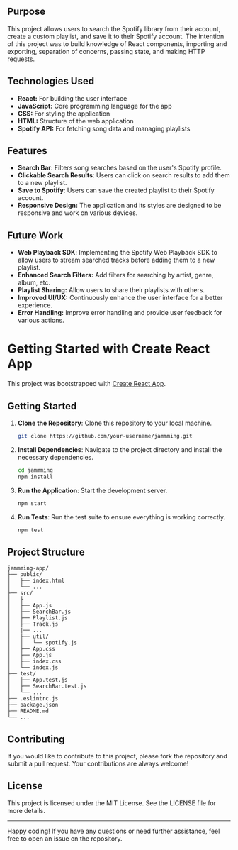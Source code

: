 ## Purpose
This project allows users to search the Spotify library from their account, create a custom playlist, and save it to their Spotify account. The intention of this project was to build knowledge of React components, importing and exporting, separation of concerns, passing state, and making HTTP requests.

## Technologies Used
- **React:** For building the user interface
- **JavaScript:** Core programming language for the app
- **CSS:** For styling the application
- **HTML:** Structure of the web application
- **Spotify API:** For fetching song data and managing playlists

## Features
- **Search Bar**: Filters song searches based on the user's Spotify profile.
- **Clickable Search Results**: Users can click on search results to add them to a new playlist.
- **Save to Spotify**: Users can save the created playlist to their Spotify account.
- **Responsive Design:** The application and its styles are designed to be responsive and work on various devices.

## Future Work
- **Web Playback SDK**: Implementing the Spotify Web Playback SDK to allow users to stream searched tracks before adding them to a new playlist.
- **Enhanced Search Filters:** Add filters for searching by artist, genre, album, etc.
- **Playlist Sharing:** Allow users to share their playlists with others.
- **Improved UI/UX:** Continuously enhance the user interface for a better experience.
- **Error Handling:** Improve error handling and provide user feedback for various actions.

# Getting Started with Create React App

This project was bootstrapped with [Create React App](https://github.com/facebook/create-react-app).


## Getting Started

1. **Clone the Repository**: Clone this repository to your local machine.
   ```sh
   git clone https://github.com/your-username/jammming.git
   ```
2. **Install Dependencies**: Navigate to the project directory and install the necessary dependencies.
   ```sh
   cd jammming
   npm install
   ```
3. **Run the Application**: Start the development server.
   ```sh
   npm start
   ```
4. **Run Tests**: Run the test suite to ensure everything is working correctly.
   ```sh
   npm test
   ```

## Project Structure

```
jammming-app/
├── public/
│   ├── index.html
│   └── ...
├── src/
│   ├
│   ├── App.js
│   ├── SearchBar.js
│   ├── Playlist.js
│   ├── Track.js
│   |── ...
│   ├── util/
│   │   └── spotify.js
│   ├── App.css
│   ├── App.js
│   ├── index.css
│   └── index.js
├── test/
│   ├── App.test.js
│   ├── SearchBar.test.js
│   └── ...
├── .eslintrc.js
├── package.json
├── README.md
└── ...
```


## Contributing

If you would like to contribute to this project, please fork the repository and submit a pull request. Your contributions are always welcome!

## License

This project is licensed under the MIT License. See the LICENSE file for more details.

---

Happy coding! If you have any questions or need further assistance, feel free to open an issue on the repository.
